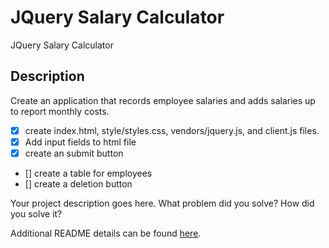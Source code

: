 # JQuery Salary Calculator

JQuery Salary Calculator

## Description

Create an application that records employee salaries and adds salaries up to report monthly costs. 

- [x] create index.html, style/styles.css, vendors/jquery.js, and client.js files.
- [x] Add input fields to html file
- [x] create an submit button
- [] create a table for employees 
- [] create a deletion button

Your project description goes here. What problem did you solve? How did you solve it?

Additional README details can be found [here](https://github.com/PrimeAcademy/readme-template/blob/master/README.md).
